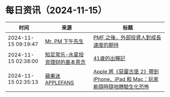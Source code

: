 ﻿# 每日资讯（2024-11-15）

|时间|来源|标题|
|---|---|---|
|2024-11-15 09:19:47|[Mr. PM 下午先生](http://feeds.feedburner.com/pmmustknow)|[PMF 之後，外部投資人對成長速度的期待](https://mrpm.cc/?p=1706)|
|2024-11-15 02:38:00|[知足常乐-水星投资理财的基本意念](http://mercurychong.blogspot.com/feeds/posts/default)|[41歲的出糧記](http://mercurychong.blogspot.com/2024/11/41.html)|
|2024-11-15 02:35:13|[蘋果迷 APPLEFANS](https://applefans.today/feed/)|[Apple 將《惡靈古堡 2》帶到 iPhone、iPad 和 Mac：玩家能隨時隨地體驗生化恐怖](https://applefans.today/2024-11-resident-evil-2-launch-december/)|
